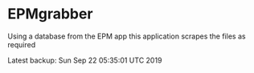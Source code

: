 # EPMgrabber
Using a database from the EPM app this application scrapes the files as required


Latest backup: Sun Sep 22 05:35:01 UTC 2019
